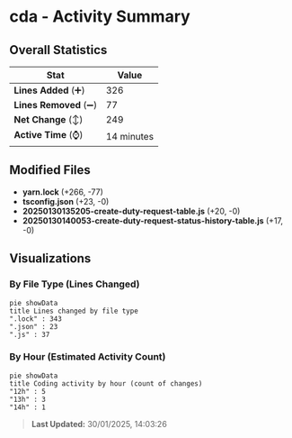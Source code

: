 # cda - Activity Summary 

## Overall Statistics

| Stat                   | Value                                                             |
| ---------------------- | ----------------------------------------------------------------- |
| **Lines Added** (➕)   | 326                                          |
| **Lines Removed** (➖) | 77                                        |
| **Net Change** (↕)    | 249                |
| **Active Time** (⌚)   | 14 minutes |


## Modified Files
- **yarn.lock** (+266, -77)
- **tsconfig.json** (+23, -0)
- **20250130135205-create-duty-request-table.js** (+20, -0)
- **20250130140053-create-duty-request-status-history-table.js** (+17, -0)

## Visualizations

### By File Type (Lines Changed)

```mermaid
pie showData
title Lines changed by file type
".lock" : 343
".json" : 23
".js" : 37
```

### By Hour (Estimated Activity Count)

```mermaid
pie showData
title Coding activity by hour (count of changes)
"12h" : 5
"13h" : 3
"14h" : 1
```


> **Last Updated:** 30/01/2025, 14:03:26